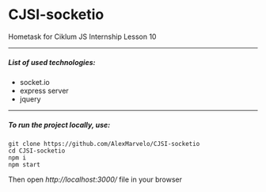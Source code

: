 # CJSI-socketio
Hometask for Ciklum JS Internship Lesson 10

---

##### List of used technologies:
- socket.io
- express server
- jquery

---

##### To run the project locally, use:
```
git clone https://github.com/AlexMarvelo/CJSI-socketio
cd CJSI-socketio
npm i
npm start
```
Then open *http://localhost:3000/* file in your browser
